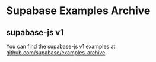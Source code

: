 # Supabase Examples Archive

## supabase-js v1

You can find the supabase-js v1 examples at [github.com/supabase/examples-archive](https://github.com/supabase/examples-archive).
